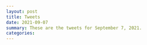 ```yaml
---
layout: post
title: Tweets
date: 2021-09-07
summary: These are the tweets for September 7, 2021.
categories:
---
```


